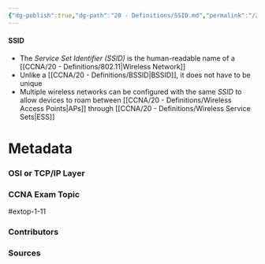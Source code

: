 ```yaml
---
{"dg-publish":true,"dg-path":"20 - Definitions/SSID.md","permalink":"/20-definitions/ssid/","tags":["defs_ccna"]}
---
```


#### SSID
- The *Service Set Identifier (SSID)* is the human-readable name of a [[CCNA/20 - Definitions/802.11\|Wireless Network]]
- Unlike a [[CCNA/20 - Definitions/BSSID\|BSSID]], it does not have to be unique
- Multiple wireless networks can be configured with the same *SSID* to allow devices to roam between [[CCNA/20 - Definitions/Wireless Access Points\|APs]] through [[CCNA/20 - Definitions/Wireless Service Sets\|ESS]]







# Metadata
### OSI or TCP/IP Layer

### CCNA Exam Topic
#extop-1-11 
### Contributors

### Sources

